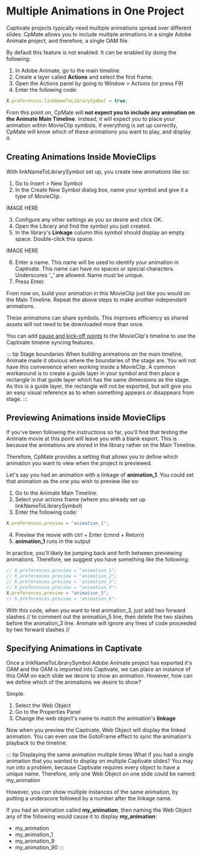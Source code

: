 # Multiple Animations in One Project
Captivate projects typically need multiple animations spread over different slides. CpMate allows you to include multiple animations in a single Adobe Animate project, and therefore, a single OAM file.

By default this feature is not enabled. It can be enabled by doing the following:

1. In Adobe Animate, go to the main timeline.
2. Create a layer called **Actions** and select the first frame.
3. Open the Actions panel by going to Window > Actions (or press F9)
4. Enter the following code:

``` js
X.preferences.linkNameToLibrarySymbol = true;
```

From this point on, CpMate will **not expect you to include any animation on the Animate Main Timeline**. Instead, it will expect you to place your animation within MovieClip symbols. If everything is set up correctly, CpMate will know which of these animations you want to play, and display it.

## Creating Animations Inside MovieClips
With linkNameToLibrarySymbol set up, you create new animations like so:

1. Go to Insert > New Symbol
2. In the Create New Symbol dialog box, name your symbol and give it a type of MovieClip.

IMAGE HERE

3. Configure any other settings as you so desire and click OK.
4. Open the Library and find the symbol you just created.
5. In the library's **Linkage** column this symbol should display an empty space. Double-click this space.

IMAGE HERE

6. Enter a name. This name will be used to identify your animation in Captivate. This name can have no spaces or special characters. Underscores '\_' are allowed. Name must be unique.
7. Press Enter.

From now on, build your animation in this MovieClip just like you would on the Main Timeline. Repeat the above steps to make another independant animations.

These animations can share symbols. This improves efficiency as shared assets will not need to be downloaded more than once.

You can add [pause and kick-off points](./captivate-syncing) to the MovieClip's timeline to use the Captivate timeine syncing features.

::: tip Stage boundaries
When building animations on the main timeline, Animate made it obvious where the boundaries of the stage are. You will not have this convenience when working inside a MovieClip.
A common workaround is to create a guide layer in your symbol and then place a rectangle in that guide layer which has the same dimensions as the stage. As this is a guide layer, the rectangle will not be exported, but will give you an easy visual reference as to when something appears or disappears from stage.
:::

## Previewing Animations inside MovieClips
If you've been following the instructions so far, you'll find that testing the Animate movie at this point will leave you with a blank export. This is because the animations are stored in the library rather on the Main Timeline.

Therefore, CpMate provides a setting that allows you to define which animation you want to view when the project is previewed.

Let's say you had an animation with a linkage of **animation_1**. You could set that animation as the one you wish to preview like so:

1. Go to the Animate Main Timeline.
2. Select your actions frame (where you already set up linkNameToLibrarySymbol)
3. Enter the following code:

``` js
X.preferences.preview = "animation_1";
```

4. Preview the movie with ctrl + Enter (cmnd + Return)
5. **animation_1** runs in the output

In practice, you'll likely be jumping back and forth between previewing animations. Therefore, we suggest you have something like the following:

``` js
// X.preferences.preview = "animation_1";
// X.preferences.preview = "animation_2";
// X.preferences.preview = "animation_3";
// X.preferences.preview = "animation_4";
X.preferences.preview = "animation_5";
// X.preferences.preview = "animation_6";
```

With this code, when you want to test animation_3, just add two forward slashes // to comment out the animation_5 line, then delete the two slashes before the animation_3 line. Animate will ignore any lines of code proceeded by two forward slashes //

## Specifying Animations in Captivate
Once a linkNameToLibrarySymbol Adobe Animate project has exported it's OAM and the OAM is imported into Captivate, we can place an instance of this OAM on each slide we desire to show an animation. However, how can we define which of the animations we desire to show?

Simple.

1. Select the Web Object
2. Go to the Properties Panel
3. Change the web object's name to match the animation's **linkage**

Now when you preview the Captivate, Web Object will display the linked animation. You can even use the GotoFrame effect to sync the animation's playback to the timeline.


::: tip Displaying the same animation multiple times
What if you had a single animation that you wanted to display on multiple Captivate slides? You may run into a problem, because Captivate requires every object to have a unique name. Therefore, only one Web Object on one slide could be named: my_animation

However, you *can* show multiple instances of the same animation, by putting a underscore followed by a number after the linkage name.

If you had an animation called **my_animation**, then naming the Web Object any of the following would cause it to display **my_animation**:
- my_animation
- my_animation_1
- my_animation_9
- my_animation_90
:::

